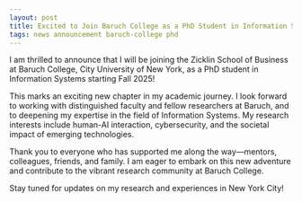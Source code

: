 ```yaml
---
layout: post
title: Excited to Join Baruch College as a PhD Student in Information Systems
tags: news announcement baruch-college phd
---
```


I am thrilled to announce that I will be joining the Zicklin School of Business at Baruch College, City University of New York, as a PhD student in Information Systems starting Fall 2025!

This marks an exciting new chapter in my academic journey. I look forward to working with distinguished faculty and fellow researchers at Baruch, and to deepening my expertise in the field of Information Systems. My research interests include human-AI interaction, cybersecurity, and the societal impact of emerging technologies.

Thank you to everyone who has supported me along the way—mentors, colleagues, friends, and family. I am eager to embark on this new adventure and contribute to the vibrant research community at Baruch College.

Stay tuned for updates on my research and experiences in New York City!
